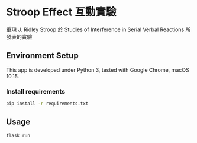 # Stroop Effect 互動實驗

重現 J. Ridley Stroop 於 Studies of Interference in Serial Verbal Reactions 所發表的實驗

## Environment Setup

This app is developed under Python 3, tested with Google Chrome, macOS 10.15.

### Install requirements

```bash
pip install -r requirements.txt
```

## Usage

```bash
flask run
```

